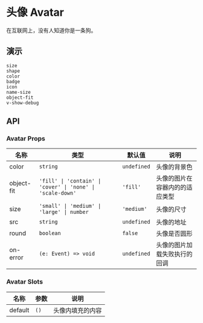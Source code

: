 # 头像 Avatar

在互联网上，没有人知道你是一条狗。

## 演示

```demo
size
shape
color
badge
icon
name-size
object-fit
v-show-debug
```

## API

### Avatar Props

| 名称 | 类型 | 默认值 | 说明 |
| --- | --- | --- | --- |
| color | `string` | `undefined` | 头像的背景色 |
| object-fit | `'fill' \| 'contain' \| 'cover' \| 'none' \| 'scale-down'` | `'fill'` | 头像的图片在容器内的的适应类型 |
| size | `'small' \| 'medium' \| 'large' \| number` | `'medium'` | 头像的尺寸 |
| src | `string` | `undefined` | 头像的地址 |
| round | `boolean` | `false` | 头像是否圆形 |
| on-error | `(e: Event) => void` | `undefined` | 头像的图片加载失败执行的回调 |

### Avatar Slots

| 名称    | 参数 | 说明             |
| ------- | ---- | ---------------- |
| default | `()` | 头像内填充的内容 |
